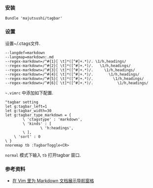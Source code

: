 
### 安装

```vim
Bundle 'majutsushi/tagbar'
```

### 设置

设置~/.ctags文件.

```
--langdef=markdown
--langmap=markdown:.md
--regex-markdown=/^#{1}[ \t]*([^#]+.*)/. \1/h,headings/
--regex-markdown=/^#{2}[ \t]*([^#]+.*)/.   \1/h,headings/
--regex-markdown=/^#{3}[ \t]*([^#]+.*)/.     \1/h,headings/
--regex-markdown=/^#{4}[ \t]*([^#]+.*)/.       \1/h,headings/
--regex-markdown=/^#{5}[ \t]*([^#]+.*)/.         \1/h,headings/
--regex-markdown=/^#{6}[ \t]*([^#]+.*)/.           \1/h,headings/
```

`~.vimrc` 中添加如下配置.

```vim
"tagbar setting
let g:tagbar_left=1
let g:tagbar_width=30
let g:tagbar_type_markdown = {
        \ 'ctagstype' : 'markdown',
        \ 'kinds' : [
                \ 'h:headings',
        \ ],
    \ 'sort' : 0
\ }
nnoremap tb :TagbarToggle<CR>
```

`normal` 模式下输入 `tb` 打开tagbar 窗口.

### 参考资料

* [在 Vim 里为 Markdown 文档展示导航窗格](https://mazhuang.org/2016/08/03/add-outline-for-markdown-in-vim/)
